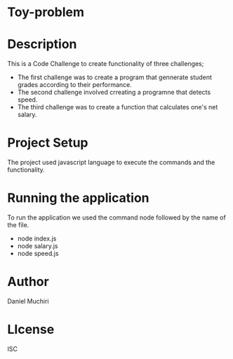 # Toy-problem

# Description
This is a Code Challenge to create functionality of three challenges;

- The first challenge was to create a program that gennerate student grades according to their performance.
- The second challenge involved crreating a programne that detects speed.
- The third challenge was to create a function that calculates one's net salary.

# Project Setup

The project used javascript language to execute the commands and the functionality.

# Running the application

To run the application we used the command node followed by the name of the file.
- node index.js
- node salary.js
- node speed.js

# Author

Daniel Muchiri

# LIcense
ISC